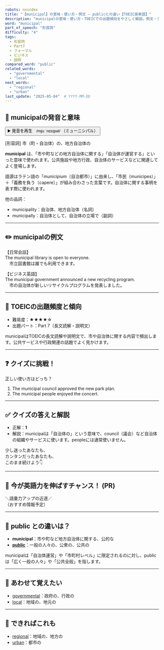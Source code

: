 ```yaml
---
robots: noindex
title: "【municipal】の意味・使い方・例文 ― publicとの違い【TOEIC英単語】"
description: "municipalの意味・使い方・TOEICでの出題傾向をやさしく解説。例文・クイズ付きでpublicとの違いもわかりやすく学べます。"
word: "municipal"
part_of_speech: "形容詞"
difficulty: "4"
tags:
  - 形容詞
  - Part7
  - フォーマル
  - ビジネス
  - 説明
compared_word: "public"
related_words:
  - "governmental"
  - "local"
next_words:
  - "regional"
  - "urban"
last_update: "2025-05-04"  # YYYY-MM-DD
---
```


## 🔰 municipalの発音と意味

<button class="play-audio" onclick="playTTS('municipal')">
  <span class="play-audio-main">
    ▶️ 発音を再生　/mjuːˈnɪsɪpəl/
  </span>
  <span class="play-audio-sub">
    （ミューニシパル）
  </span>
</button>

[形容詞] 市（町・自治体）の、地方自治体の

**municipal** は、「市や町などの地方自治体に関する」「自治体が運営する」といった意味で使われます。公共施設や地方行政、自治体のサービスなどに関連してよく登場します。

語源はラテン語の「municipium（自治都市）」に由来し、「市民（municipes）」＋「義務を負う（capere）」が組み合わさった言葉です。自治体に関する事柄を表す際に使われます。

他の品詞：  
- municipality：自治体、地方自治体（名詞）
- municipally：自治体として、自治体の立場で（副詞）

---

## ✏️ municipalの例文

【日常会話】  
The municipal library is open to everyone.  
　市立図書館は誰でも利用できます。

【ビジネス英語】  
The municipal government announced a new recycling program.  
　市の自治体が新しいリサイクルプログラムを発表しました。

---

## 🎯 TOEICの出題頻度と傾向

- 難易度：★★★★☆
- 出題パート：Part 7（長文読解・説明文）

municipalはTOEICの長文読解や説明文で、市や自治体に関する内容で頻出します。公共サービスや行政関連の話題でよく見かけます。

---

## ❓ クイズに挑戦！

正しい使い方はどっち？

1. The municipal council approved the new park plan.  
2. The municipal people enjoyed the concert.

---

## ✅ クイズの答えと解説

- 正解：**1**
- 解説：municipalは「自治体の」という意味で、council（議会）など自治体の組織やサービスに使います。peopleには通常使いません。

少し迷ったあなたも、  
カンタンだったあなたも、  
このまま続けよう👇️

---

## 🚀 今が英語力を伸ばすチャンス！ (PR)

<div class="info-center">
＼語彙力アップの近道／<br>  
（おすすめ情報予定）
</div>

---

## 🤔  public との違いは？

- **municipal**：市や町など地方自治体に関する、公的な
- **[public](/public)**：一般の人々の、公衆の、公共の

municipalは「自治体運営」や「市町村レベル」に限定されるのに対し、publicは「広く一般の人々」や「公共全般」を指します。

---

## 🧩 あわせて覚えたい

- [governmental](/governmental)：政府の、行政の
- [local](/local)：地域の、地元の

---

## 📖 できればこれも

- [regional](/regional)：地域の、地方の
- [urban](/urban)：都市の


<!-- cvid: aid00_bid48 -->
